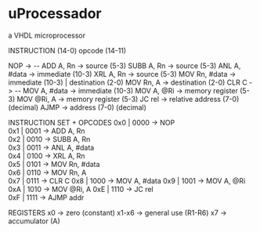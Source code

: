 ﻿# uProcessador
a VHDL microprocessor

INSTRUCTION (14-0)
opcode (14-11)

NOP           -> --
ADD A, Rn     -> source (5-3)
SUBB A, Rn    -> source (5-3)
ANL A, #data  -> immediate (10-3)
XRL A, Rn     -> source (5-3)
MOV Rn, #data -> immediate (10-3) | destination (2-0) 
MOV Rn, A     -> destination (2-0)
CLR C         -> --
MOV A, #data  -> immediate (10-3)
MOV A, @Ri    -> memory register (5-3)
MOV @Ri, A    -> memory register (5-3)
JC rel        -> relative address (7-0) (decimal)
AJMP          -> address (7-0) (decimal)


INSTRUCTION SET + OPCODES
0x0 | 0000  -> NOP           
0x1 | 0001  -> ADD A, Rn     
0x2 | 0010  -> SUBB A, Rn    
0x3 | 0011  -> ANL A, #data   
0x4 | 0100  -> XRL A, Rn    
0x5 | 0101  -> MOV Rn, #data  
0x6 | 0110  -> MOV Rn, A   
0x7 | 0111  -> CLR C
0x8 | 1000  -> MOV A, #data
0x9 | 1001  -> MOV A, @Ri
0xA | 1010  -> MOV @Ri, A
0xE | 1110  -> JC rel  
0xF | 1111  -> AJMP addr

REGISTERS
x0    -> zero (constant)
x1-x6 -> general use (R1-R6)
x7    -> accumulator (A)